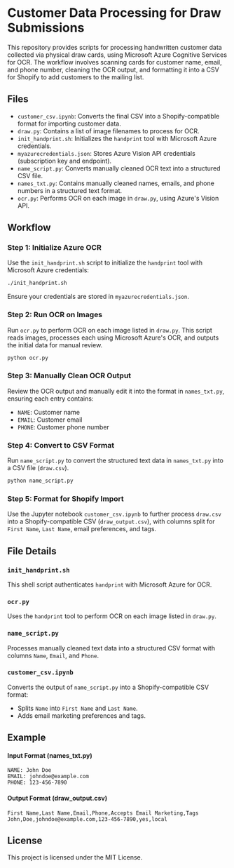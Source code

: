 
# Customer Data Processing for Draw Submissions

This repository provides scripts for processing handwritten customer data collected via physical draw cards, using Microsoft Azure Cognitive Services for OCR. The workflow involves scanning cards for customer name, email, and phone number, cleaning the OCR output, and formatting it into a CSV for Shopify to add customers to the mailing list.

## Files

- `customer_csv.ipynb`: Converts the final CSV into a Shopify-compatible format for importing customer data.
- `draw.py`: Contains a list of image filenames to process for OCR.
- `init_handprint.sh`: Initializes the `handprint` tool with Microsoft Azure credentials.
- `myazurecredentials.json`: Stores Azure Vision API credentials (subscription key and endpoint).
- `name_script.py`: Converts manually cleaned OCR text into a structured CSV file.
- `names_txt.py`: Contains manually cleaned names, emails, and phone numbers in a structured text format.
- `ocr.py`: Performs OCR on each image in `draw.py`, using Azure's Vision API.

## Workflow

### Step 1: Initialize Azure OCR

Use the `init_handprint.sh` script to initialize the `handprint` tool with Microsoft Azure credentials:
```bash
./init_handprint.sh
```
Ensure your credentials are stored in `myazurecredentials.json`.

### Step 2: Run OCR on Images

Run `ocr.py` to perform OCR on each image listed in `draw.py`. This script reads images, processes each using Microsoft Azure's OCR, and outputs the initial data for manual review.

```bash
python ocr.py
```

### Step 3: Manually Clean OCR Output

Review the OCR output and manually edit it into the format in `names_txt.py`, ensuring each entry contains:
- `NAME`: Customer name
- `EMAIL`: Customer email
- `PHONE`: Customer phone number

### Step 4: Convert to CSV Format

Run `name_script.py` to convert the structured text data in `names_txt.py` into a CSV file (`draw.csv`).

```bash
python name_script.py
```

### Step 5: Format for Shopify Import

Use the Jupyter notebook `customer_csv.ipynb` to further process `draw.csv` into a Shopify-compatible CSV (`draw_output.csv`), with columns split for `First Name`, `Last Name`, email preferences, and tags.

## File Details

### `init_handprint.sh`

This shell script authenticates `handprint` with Microsoft Azure for OCR.

### `ocr.py`

Uses the `handprint` tool to perform OCR on each image listed in `draw.py`.

### `name_script.py`

Processes manually cleaned text data into a structured CSV format with columns `Name`, `Email`, and `Phone`.

### `customer_csv.ipynb`

Converts the output of `name_script.py` into a Shopify-compatible CSV format:
- Splits `Name` into `First Name` and `Last Name`.
- Adds email marketing preferences and tags.

## Example

#### Input Format (names_txt.py)

```plaintext
NAME: John Doe
EMAIL: johndoe@example.com
PHONE: 123-456-7890
```

#### Output Format (draw_output.csv)

```csv
First Name,Last Name,Email,Phone,Accepts Email Marketing,Tags
John,Doe,johndoe@example.com,123-456-7890,yes,local
```

## License

This project is licensed under the MIT License.
